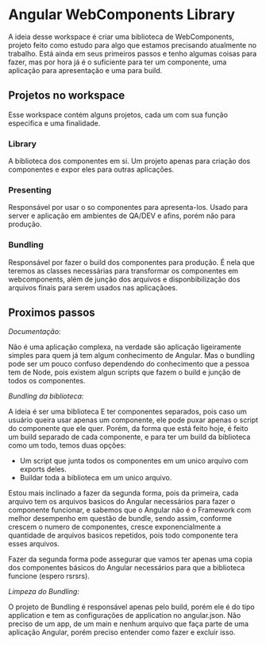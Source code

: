 # Angular WebComponents Library

A ideia desse workspace é criar uma biblioteca de WebComponents, projeto feito como estudo para algo que estamos precisando atualmente no trabalho. Está ainda em seus primeiros passos e tenho algumas coisas para fazer, mas por hora já é o suficiente para ter um componente, uma aplicação para apresentação e uma para build.

## Projetos no workspace

Esse workspace contém alguns projetos, cada um com sua função especifica e uma finalidade.

### Library

A biblioteca dos componentes em si. Um projeto apenas para criação dos componentes e expor eles para outras aplicações.

### Presenting

Responsável por usar o so componentes para apresenta-los. Usado para server e aplicação em ambientes de QA/DEV e afins, porém não para produção.

### Bundling

Responsável por fazer o build dos componentes para produção. É nela que teremos as classes necessárias para transformar os componentes em webcomponents, além de junção dos arquivos e disponbibilização dos arquivos finais para serem usados nas aplicaçãoes.

## Proximos passos 

*Documentação:*

Não é uma aplicação complexa, na verdade são aplicação ligeiramente simples para quem já tem algum conhecimento de Angular. Mas o bundling pode ser um pouco confuso dependendo do conhecimento que a pessoa tem de Node, pois existem algun scripts que fazem o build e junção de todos os componentes.

*Bundling da biblioteca:*

A ideia é ser uma biblioteca E ter componentes separados, pois caso um usuário queira usar apenas um componente, ele pode puxar apenas o script do componente que ele quer. Porém, da forma que está feito hoje, é feito um build separado de cada componente, e para ter um build da biblioteca como um todo, temos duas opções:

- Um script que junta todos os componentes em um unico arquivo com exports deles.
- Buildar toda a biblioteca em um unico arquivo.

Estou mais inclinado a fazer da segunda forma, pois da primeira, cada arquivo tem os arquivos basicos do Angular necessários para fazer o componente funcionar, e sabemos que o Angular não é o Framework com melhor desempenho em questão de bundle, sendo assim, conforme crescem o numero de componentes, cresce exponencialmente a quantidade de arquivos basicos repetidos, pois todo componente tera esses arquivos.

Fazer da segunda forma pode assegurar que vamos ter apenas uma copia dos componentes básicos do Angular necessários para que a biblioteca funcione (espero rsrsrs).

*Limpeza do Bundling:*

O projeto de Bundling é responsável apenas pelo build, porém ele é do tipo application e tem as configurações de application no angular.json. Não preciso de um app, de um main e nenhum arquivo que faça parte de uma aplicação Angular, porém preciso entender como fazer e excluir isso.
